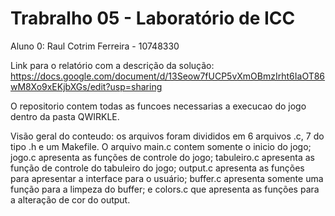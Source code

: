 # Trabralho 05 - Laboratório de ICC

Aluno 0: Raul Cotrim Ferreira - 10748330

Link para o relatório com a descrição da solução: https://docs.google.com/document/d/13Seow7fUCP5vXmOBmzIrht6IaOT86wM8Xo9xEKjbXGs/edit?usp=sharing

O repositorio contem todas as funcoes necessarias a execucao do jogo dentro da pasta QWIRKLE.

Visão geral do conteudo: os arquivos foram divididos em 6 arquivos .c, 7 do tipo .h e um Makefile. O arquivo main.c contem somente o inicio do jogo; jogo.c apresenta as funções de controle do jogo; tabuleiro.c apresenta as função de controle do tabuleiro do jogo; output.c apresenta as funções para apresentar a interface para o usuário; buffer.c apresenta somente uma função para a limpeza do buffer; e colors.c que apresenta as funções para a alteração de cor do output.
